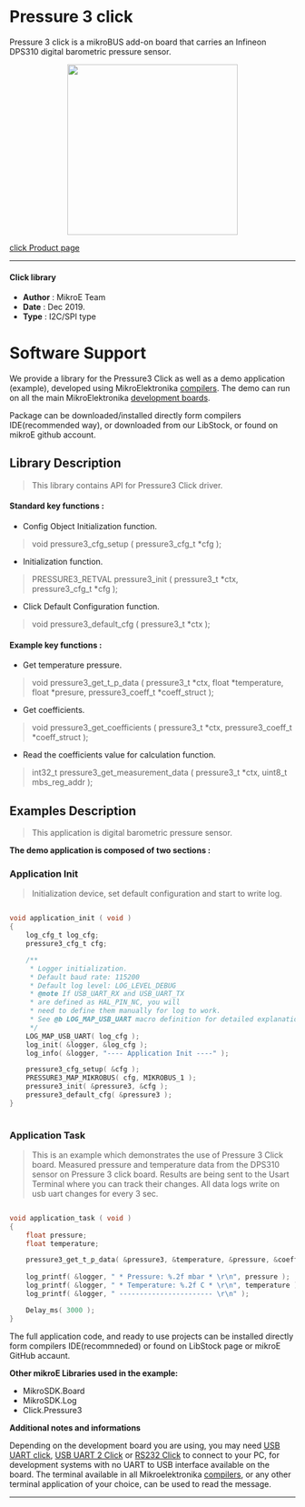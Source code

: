 
# Pressure 3 click

Pressure 3 click is a mikroBUS add-on board that carries an Infineon DPS310 digital barometric pressure sensor.

<p align="center">
  <img src="https://download.mikroe.com/images/click_for_ide/pressure3_click.png" height=300px>
</p>

[click Product page](https://www.mikroe.com/pressure-3-click)

---


#### Click library 

- **Author**        : MikroE Team
- **Date**          : Dec 2019.
- **Type**          : I2C/SPI type


# Software Support

We provide a library for the Pressure3 Click 
as well as a demo application (example), developed using MikroElektronika 
[compilers](https://shop.mikroe.com/compilers). 
The demo can run on all the main MikroElektronika [development boards](https://shop.mikroe.com/development-boards).

Package can be downloaded/installed directly form compilers IDE(recommended way), or downloaded from our LibStock, or found on mikroE github account. 

## Library Description

> This library contains API for Pressure3 Click driver.

#### Standard key functions :

- Config Object Initialization function.
> void pressure3_cfg_setup ( pressure3_cfg_t *cfg ); 
 
- Initialization function.
> PRESSURE3_RETVAL pressure3_init ( pressure3_t *ctx, pressure3_cfg_t *cfg );

- Click Default Configuration function.
> void pressure3_default_cfg ( pressure3_t *ctx );


#### Example key functions :

- Get temperature pressure.
> void pressure3_get_t_p_data ( pressure3_t *ctx, float *temperature, float *presure, pressure3_coeff_t *coeff_struct );
 
- Get coefficients.
> void pressure3_get_coefficients ( pressure3_t *ctx, pressure3_coeff_t *coeff_struct );

- Read the coefficients value for calculation function.
> int32_t pressure3_get_measurement_data ( pressure3_t *ctx, uint8_t mbs_reg_addr );

## Examples Description

> This application is digital barometric pressure sensor. 

**The demo application is composed of two sections :**

### Application Init 

> Initialization device, set default configuration and start to write log. 

```c

void application_init ( void )
{
    log_cfg_t log_cfg;
    pressure3_cfg_t cfg;

    /** 
     * Logger initialization.
     * Default baud rate: 115200
     * Default log level: LOG_LEVEL_DEBUG
     * @note If USB_UART_RX and USB_UART_TX 
     * are defined as HAL_PIN_NC, you will 
     * need to define them manually for log to work. 
     * See @b LOG_MAP_USB_UART macro definition for detailed explanation.
     */
    LOG_MAP_USB_UART( log_cfg );
    log_init( &logger, &log_cfg );
    log_info( &logger, "---- Application Init ----" );

    pressure3_cfg_setup( &cfg );
    PRESSURE3_MAP_MIKROBUS( cfg, MIKROBUS_1 );
    pressure3_init( &pressure3, &cfg );
    pressure3_default_cfg( &pressure3 );
}
  
```

### Application Task

> This is an example which demonstrates the use of Pressure 3 Click board.
     Measured pressure and temperature data from the DPS310 sensor on Pressure 3 click board.
     Results are being sent to the Usart Terminal where you can track their changes.
     All data logs write on usb uart changes for every 3 sec.

```c

void application_task ( void )
{
    float pressure;
    float temperature;

    pressure3_get_t_p_data( &pressure3, &temperature, &pressure, &coeff_struct );
    
    log_printf( &logger, " * Pressure: %.2f mbar * \r\n", pressure );
    log_printf( &logger, " * Temperature: %.2f C * \r\n", temperature );
    log_printf( &logger, " ----------------------- \r\n" );

    Delay_ms( 3000 );
}  

```

The full application code, and ready to use projects can be  installed directly form compilers IDE(recommneded) or found on LibStock page or mikroE GitHub accaunt.

**Other mikroE Libraries used in the example:** 

- MikroSDK.Board
- MikroSDK.Log
- Click.Pressure3

**Additional notes and informations**

Depending on the development board you are using, you may need 
[USB UART click](https://shop.mikroe.com/usb-uart-click), 
[USB UART 2 Click](https://shop.mikroe.com/usb-uart-2-click) or 
[RS232 Click](https://shop.mikroe.com/rs232-click) to connect to your PC, for 
development systems with no UART to USB interface available on the board. The 
terminal available in all Mikroelektronika 
[compilers](https://shop.mikroe.com/compilers), or any other terminal application 
of your choice, can be used to read the message.



---
